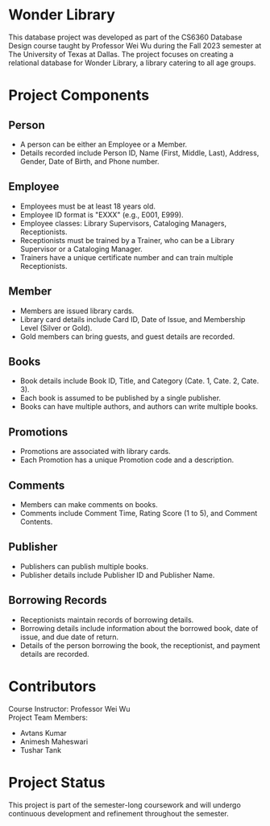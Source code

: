 # Wonder Library
This database project was developed as part of the CS6360 Database Design course taught by Professor Wei Wu during the Fall 2023 semester at The University of Texas at Dallas. The project focuses on creating a relational database for Wonder Library, a library catering to all age groups.

# Project Components

## Person
- A person can be either an Employee or a Member.
- Details recorded include Person ID, Name (First, Middle, Last), Address, Gender, Date of Birth, and Phone number.

## Employee
- Employees must be at least 18 years old.
- Employee ID format is "EXXX" (e.g., E001, E999).
- Employee classes: Library Supervisors, Cataloging Managers, Receptionists.
- Receptionists must be trained by a Trainer, who can be a Library Supervisor or a Cataloging Manager.
- Trainers have a unique certificate number and can train multiple Receptionists.

## Member
- Members are issued library cards.
- Library card details include Card ID, Date of Issue, and Membership Level (Silver or Gold).
- Gold members can bring guests, and guest details are recorded.

## Books
- Book details include Book ID, Title, and Category (Cate. 1, Cate. 2, Cate. 3).
- Each book is assumed to be published by a single publisher.
- Books can have multiple authors, and authors can write multiple books.

## Promotions
- Promotions are associated with library cards.
- Each Promotion has a unique Promotion code and a description.

## Comments
- Members can make comments on books.
- Comments include Comment Time, Rating Score (1 to 5), and Comment Contents.

## Publisher
- Publishers can publish multiple books.
- Publisher details include Publisher ID and Publisher Name.

## Borrowing Records
- Receptionists maintain records of borrowing details.
- Borrowing details include information about the borrowed book, date of issue, and due date of return.
- Details of the person borrowing the book, the receptionist, and payment details are recorded.

# Contributors

Course Instructor: Professor Wei Wu  
Project Team Members:
- Avtans Kumar
- Animesh Maheswari
- Tushar Tank

# Project Status

This project is part of the semester-long coursework and will undergo continuous development and refinement throughout the semester.